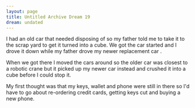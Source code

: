```yaml
---
layout: page
title: Untitled Archive Dream 19
dream: undated
---
```


I had an old car <!-- Silver Corsa --> that needed disposing of so my father told me to take it to the scrap yard to get it turned into a cube. We got the car started  and I drove it down while my father drove my newer replacement car <!-- White Corsa -->.

When we got there I moved the cars around so the older car was closest to a robotic crane but it picked up my newer car instead and crushed it into a cube before I could stop it.

My first thought was that my keys, wallet and phone were still in there so I'd have to go about re-ordering credit cards, getting keys cut and buying a new phone.